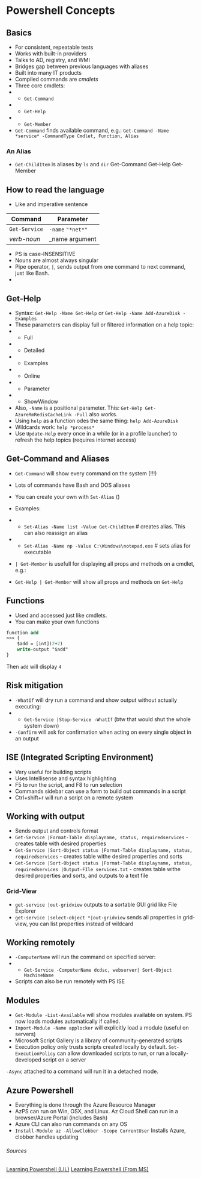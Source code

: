 # Powershell Concepts

## Basics

- For consistent, repeatable tests
- Works with built-in providers
- Talks to AD, registry, and WMI
- Bridges gap between previous languages with aliases
- Built into many IT products
- Compiled commands are _cmdlets_
- Three core cmdlets:
-  - `Get-Command`
-  - `Get-Help`
-  - `Get-Member `
- `Get-Command` finds available command, e.g.: `Get-Command -Name *service* -CommandType Cmdlet, Function, Alias`

### An Alias
 - `Get-ChildItem` is aliases by `ls` and `dir`
 Get-Command
Get-Help
Get-Member 

## How to read the language

 - Like and imperative sentence

|Command|Parameter|
|---|---|
|`Get-Service`|`-name` `"*net*"`|
|_verb-noun_|_name argument|

 - PS is case-INSENSITIVE
 - Nouns are almost always singular
 - Pipe operator, `|`, sends output from one command to next command, just like Bash.
 - 

## Get-Help
 - Syntax: `Get-Help -Name Get-Help` or `Get-Help -Name Add-AzureDisk -Examples`
 - These parameters can display full or filtered information on a help topic:
 -  - Full
 -  - Detailed
 -  - Examples
 -  - Online
 -  - Parameter
 -  - ShowWindow
 - Also, `-Name` is a positional parameter. This: `Get-Help Get-AzureRmRedisCacheLink -Full` also works.
 - Using `help` as a function odes the same thing: `help Add-AzureDisk`
 - Wildcards work: `help *process*`
 - Use `Update-Help` every once in a while (or in a profile launcher) to refresh the help topics (requires internet access)

 ## Get-Command and Aliases

  - `Get-Command` will show every command on the system (!!!)
  - Lots of commands have Bash and DOS aliases
  - You can create your own with `Set-Alias` ()
  - Examples:
  - - `Set-Alias -Name list -Value Get-ChildItem` # creates alias. This can also reassign an alias
  - - `Set-Alias -Name np -Value C:\Windows\notepad.exe` # sets alias for executable
 
  - `| Get-Member` is usefull for displaying all props and methods on a cmdlet, e.g.:
   - `Get-Help | Get-Member` will show all props and methods on `Get-Help`

## Functions
 - Used and accessed just like cmdlets.
 - You can make your own functions

```ps
function add 
>>> {
    $add = [int])2+2)
    write-output "$add"
}
```
Then `add` will display `4`

## Risk mitigation
 - `-WhatIf` will dry run a command and show output without actually executing:
 - - `Get-Service |Stop-Service -WhatIf` (btw that would shut the whole system down)
 - `-Confirm` will ask for confirmation when acting on every single object in an output


## ISE (Integrated Scripting Environment)
 - Very useful for building scripts
 - Uses Intellisense and syntax highlighting
 - F5 to run the script, and F8 to run selection
 - Commands sidebar can use a form to build out commands in a script
 - Ctrl+shift+r will run a script on a remote system

## Working with output
 - Sends output and controls format
 - `Get-Service |Format-Table displayname, status, requiredservices` - creates table with desired properties
 - `Get-Service |Sort-Object status |Format-Table displayname, status, requiredservices` - creates table withe desired properties and sorts
 - `Get-Service |Sort-Object status |Format-Table displayname, status, requiredservices |Output-FIle services.txt` - creates table withe desired properties and sorts, and outputs to a text file

### Grid-View
 - `get-service |out-gridview` outputs to a sortable GUI grid like File Explorer
 - `get-service |select-object *|out-gridview` sends all properties in grid-view, you can list properties instead of wildcard

## Working remotely
 - `-ComputerName` will run the command on specified server:
 - - `Get-Service -ComputerName dcdsc, webserver| Sort-Object MachineName`
 - Scripts can also be run remotely with PS ISE

## Modules
 - `Get-Module -List-Available` will show modules available on system. PS now loads modules automatically if called.
 - `Import-Module -Name applocker` will explicitly load a module (useful on servers)
 - Microsoft Script Gallery is a library of community-generated scripts
 - Execution policy only trusts scripts created locally by default. `Set-ExecutionPolicy` can allow downloaded scripts to run, or run a locally-developed script on a server

`-Async` attached to a command will run it in a detached mode.

## Azure Powershell
 - Everything is done through the Azure Resource Manager
 - AzPS can run on Win, OSX, and Linux. Az Cloud Shell can run in a browser/Azure Portal (includes Bash)
 - Azure CLI can also run commands on any OS
 - `Install-Module az -AllowClobber -Scope CurrentUser` Installs Azure, clobber handles updating

###### _Sources_
[Learning Powershell (LIL)](https://www.linkedin.com/learning/learning-powershell/)
[Learning Powershell (From MS)](https://docs.microsoft.com/en-us/powershell/scripting/learn/ps101/00-introduction?view=powershell-7.1)